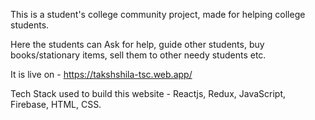 This is a student's college community project, made for helping college students. 

Here the students can Ask for help, guide other students, buy books/stationary items, sell them to other needy students etc.

It is live on - https://takshshila-tsc.web.app/

Tech Stack used to build this website -
Reactjs, Redux, JavaScript, Firebase, HTML, CSS.
